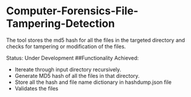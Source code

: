# Computer-Forensics-File-Tampering-Detection
The tool stores the md5 hash for all the files in the targeted directory and checks for tampering or modification of the files.


Status: Under Development
##Functionality Achieved:
- Itereate through input directory recursively.
- Generate MD5 hash of all the files in that directory.
- Store all the hash and file name dictionary in hashdump.json file
- Validates the files
